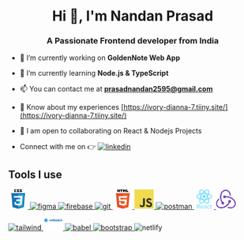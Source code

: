 <h1 align="center">Hi 👋, I'm Nandan Prasad</h1>
<h3 align="center">A Passionate Frontend developer from India</h3>

- 🔭 I’m currently working on **GoldenNote Web App**
- 🌱 I’m currently learning **Node.js & TypeScript**
- 📫 You can contact me at **prasadnandan2595@gmail.com**

- 📄 Know about my experiences [https://ivory-dianna-7.tiiny.site/](https://ivory-dianna-7.tiiny.site/)
- 🤝 I am open to collaborating on React & Nodejs Projects
- Connect with me on 👉 <a href="https://www.linkedin.com/in/nandan-prasad" target="_blank">
  <img src="https://upload.wikimedia.org/wikipedia/commons/thumb/b/b1/LinkedIn_Logo_2013_%282%29.svg/1920px-LinkedIn_Logo_2013_%282%29.svg.png" alt="linkedin" width="80" height="25" />
</a>


## Tools I use

<p align="left">  
  <a href="https://www.w3schools.com/css/" target="_blank" rel="noreferrer"> 
    <img src="https://raw.githubusercontent.com/devicons/devicon/master/icons/css3/css3-original-wordmark.svg" alt="css3" width="40" height="40"/> 
  </a> 
  <a href="https://www.figma.com/" target="_blank" rel="noreferrer"> 
    <img src="https://www.vectorlogo.zone/logos/figma/figma-icon.svg" alt="figma" width="40" height="40"/> 
  </a> 
  <a href="https://firebase.google.com/" target="_blank" rel="noreferrer"> 
    <img src="https://www.vectorlogo.zone/logos/firebase/firebase-icon.svg" alt="firebase" width="40" height="40"/> 
  </a> 
  <a href="https://git-scm.com/" target="_blank" rel="noreferrer"> 
    <img src="https://www.vectorlogo.zone/logos/git-scm/git-scm-icon.svg" alt="git" width="40" height="40"/> 
  </a> 
  <a href="https://www.w3.org/html/" target="_blank" rel="noreferrer"> 
    <img src="https://raw.githubusercontent.com/devicons/devicon/master/icons/html5/html5-original-wordmark.svg" alt="html5" width="40" height="40"/> 
  </a> 
  <a href="https://developer.mozilla.org/en-US/docs/Web/JavaScript" target="_blank" rel="noreferrer"> 
      <img src="https://raw.githubusercontent.com/devicons/devicon/master/icons/javascript/javascript-original.svg" alt="javascript" width="40" height="40"/> 
  </a> 
  <a href="https://postman.com" target="_blank" rel="noreferrer"> 
    <img src="https://www.vectorlogo.zone/logos/getpostman/getpostman-icon.svg" alt="postman" width="40" height="40"/> 
  </a> 
  <a href="https://reactjs.org/" target="_blank" rel="noreferrer"> 
    <img src="https://raw.githubusercontent.com/devicons/devicon/master/icons/react/react-original-wordmark.svg" alt="react" width="40" height="40"/> 
  </a> 
  <a href="https://redux.js.org" target="_blank" rel="noreferrer"> 
    <img src="https://raw.githubusercontent.com/devicons/devicon/master/icons/redux/redux-original.svg" alt="redux" width="40" height="40"/>
  </a> 
  <a href="https://tailwindcss.com/" target="_blank" rel="noreferrer"> 
    <img src="https://www.vectorlogo.zone/logos/tailwindcss/tailwindcss-icon.svg" alt="tailwind" width="40" height="40"/> 
  </a> 
  <a href="https://webpack.js.org" target="_blank" rel="noreferrer">
    <img src="https://raw.githubusercontent.com/devicons/devicon/d00d0969292a6569d45b06d3f350f463a0107b0d/icons/webpack/webpack-original-wordmark.svg" alt="webpack" width="40" height="40"/> 
  </a> 
  <a href="https://babeljs.io/" target="_blank" rel="noreferrer"> 
    <img src="https://cdn.freebiesupply.com/logos/large/2x/babel-10-logo-png-transparent.png" alt="babel" width="40" height="40"/>
  </a> 
  <a href="https://getbootstrap.com" target="_blank" rel="noreferrer"> 
    <img src="https://img.icons8.com/?size=100&id=PndQWK6M1Hjo&format=png&color=000000" alt="bootstrap" width="40" height="40"/> 
  </a>
  <img src="https://www.vectorlogo.zone/logos/netlify/netlify-icon.svg" alt="netlify" width="40" height="40"/>
</p>


